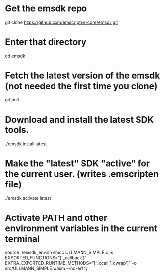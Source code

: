 # Get the emsdk repo
git clone https://github.com/emscripten-core/emsdk.git

# Enter that directory
cd emsdk
# Fetch the latest version of the emsdk (not needed the first time you clone)
git pull

# Download and install the latest SDK tools.
./emsdk install latest

# Make the "latest" SDK "active" for the current user. (writes .emscripten file)
./emsdk activate latest

# Activate PATH and other environment variables in the current terminal
source ./emsdk_env.sh
emcc ULLMANN_SIMPLE.c -s EXPORTED_FUNCTIONS="['_callback']" EXTRA_EXPORTED_RUNTIME_METHODS="['_ccall','_cwrap']" -o src/ULLMANN_SIMPLE.wasm --no-entry